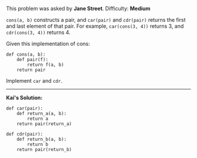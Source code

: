 
This problem was asked by **Jane Street**. Difficulty: **Medium**

```cons(a, b)``` constructs a pair, and ```car(pair)``` and ```cdr(pair)``` returns the first and last element of that pair. For example, ```car(cons(3, 4))``` returns 3, and ```cdr(cons(3, 4))``` returns 4.

Given this implementation of cons:

```python3
def cons(a, b):
    def pair(f):
        return f(a, b)
    return pair
```
    
    
Implement ```car``` and ```cdr```.

-------
**Kai's Solution:**

```python3
def car(pair):
    def return_a(a, b):
        return a
    return pair(return_a)

def cdr(pair):
    def return_b(a, b):
        return b
    return pair(return_b)
```
